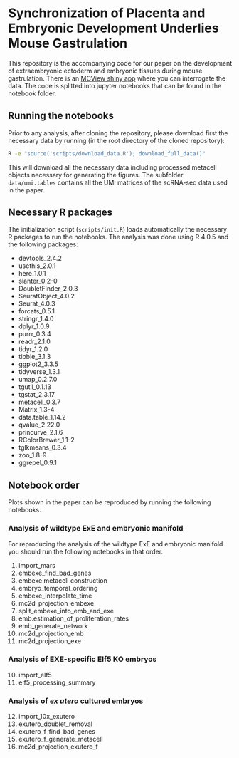 # Synchronization of Placenta and Embryonic Development Underlies Mouse Gastrulation


This repository is the accompanying code for our paper on the development of extraembryonic ectoderm and embryonic tissues during mouse gastrulation. There is an [MCView shiny app](https://tanaylab.weizmann.ac.il/EmbExe) where you can interrogate the data. The code is splitted into jupyter notebooks that can be found in the notebook folder.

## Running the notebooks

Prior to any analysis, after cloning the repository, please download first the necessary data by running (in the root directory of the cloned repository):


```bash
R -e "source('scripts/download_data.R'); download_full_data()"
```

This will download all the necessary data including processed metacell objects necessary for generating the figures. The subfolder `data/umi.tables` contains all the UMI matrices of the scRNA-seq data used in the paper.

## Necessary R packages

The initialization script (`scripts/init.R`) loads automatically the necessary R packages to run the notebooks. The analysis was done using R 4.0.5 and the following packages:

- devtools_2.4.2
- usethis_2.0.1
- here_1.0.1         
- slanter_0.2-0
- DoubletFinder_2.0.3 
- SeuratObject_4.0.2 
- Seurat_4.0.3
- forcats_0.5.1
- stringr_1.4.0      
- dplyr_1.0.9
- purrr_0.3.4
- readr_2.1.0        
- tidyr_1.2.0
- tibble_3.1.3
- ggplot2_3.3.5      
- tidyverse_1.3.1
- umap_0.2.7.0
- tgutil_0.1.13      
- tgstat_2.3.17
- metacell_0.3.7
- Matrix_1.3-4 
- data.table_1.14.2
- qvalue_2.22.0
- princurve_2.1.6
- RColorBrewer_1.1-2
- tglkmeans_0.3.4
- zoo_1.8-9
- ggrepel_0.9.1

## Notebook order 

Plots shown in the paper can be reproduced by running the following notebooks.



### Analysis of wildtype ExE and embryonic manifold
For reproducing the analysis of the wildtype ExE and embryonic manifold you should run the following notebooks in that order.

1.  import_mars
2.  embexe_find_bad_genes
3.  embexe metacell construction
4.  embryo_temporal_ordering
5.  embexe_interpolate_time
6.  mc2d_projection_embexe
7.  split_embexe_into_emb_and_exe
8.  emb.estimation_of_proliferation_rates
9.  emb_generate_network
10. mc2d_projection_emb
11. mc2d_projection_exe

### Analysis of EXE-specific Elf5 KO embryos 

10. import_elf5
11. elf5_processing_summary

### Analysis of *ex utero* cultured embryos

12. import_10x_exutero
13. exutero_doublet_removal
14. exutero_f_find_bad_genes
15. exutero_f_generate_metacell
16. mc2d_projection_exutero_f


